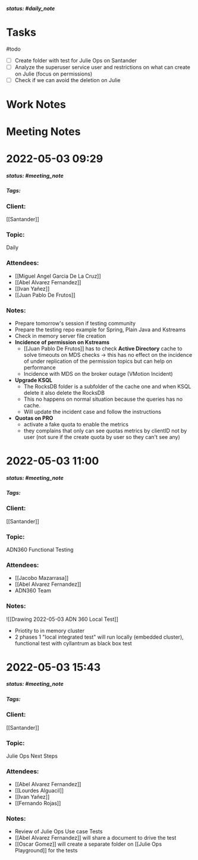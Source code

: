 ##### status: #daily_note 

# Tasks

#todo 
- [ ] Create folder with test for Julie Ops on Santander
- [ ] Analyze the superuser service user and restrictions on what can create on Julie (focus on permissions)
- [ ] Check if we can avoid the deletion on Julie

# Work Notes


# Meeting Notes
# 2022-05-03 09:29
##### status: #meeting_note
##### Tags:

### Client:
[[Santander]]

### Topic:
Daily

### Attendees:
* [[Miguel Angel Garcia De La Cruz]]
* [[Abel Alvarez Fernandez]]
* [[Ivan Yañez]]
* [[Juan Pablo De Frutos]]

### Notes:
- Prepare tomorrow's session if testing community
- Prepare the testing repo example for Spring, Plain Java and Kstreams
- Check in memory server file creation
- **Incidence of permission on Kstreams**
	- [[Juan Pablo De Frutos]] has to check **Active Directory** cache to solve timeouts on MDS checks -> this has no effect on the incidence of under replication of the permission topics but can help on performance
	- Incidence with MDS on the broker outage (VMotion Incident)
- **Upgrade KSQL**
	- The RocksDB folder is a subfolder of the cache one and when KSQL delete it also delete the RocksDB
	- This no happens on normal situation because the queries has no cache.
	- Will update the incident case and follow the instructions
- **Quotas on PRO**
	- activate a fake quota to enable the metrics
	- they complains that only can see quotas metrics by clientID not by user (not sure if the create quota by user so they can't see any)

# 2022-05-03 11:00
##### status: #meeting_note
##### Tags:

### Client:
[[Santander]]
### Topic:
ADN360 Functional Testing

### Attendees:
* [[Jacobo Mazarrasa]]
* [[Abel Alvarez Fernandez]]
* ADN360 Team

### Notes:

![[Drawing 2022-05-03 ADN 360 Local Test]]


- Priotity to in memory cluster
- 2 phases 1 "local integrated test" will run locally (embedded cluster), functional test with cyllantrum as black box test

# 2022-05-03 15:43
##### status: #meeting_note
##### Tags:

### Client:
[[Santander]]
### Topic:
Julie Ops Next Steps
### Attendees:
* [[Abel Alvarez Fernandez]]
* [[Lourdes Alguacil]]
* [[Ivan Yañez]]
* [[Fernando Rojas]]
### Notes:
- Review of Julie Ops Use case Tests
- [[Abel Alvarez Fernandez]] will share a document to drive the test
- [[Oscar Gomez]] will create a separate folder on [[Julie Ops Playground]] for the tests


